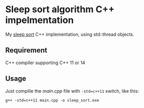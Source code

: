# Sleep sort algorithm C++ impelmentation

My [sleep sort](https://dev.to/sishaarrao/sleep-sort-where-theory-meets-sobering-reality-b3m) C++ implementation, using std::thread objects. 

## Requirement
C++ compiler supporting C++ 11 or 14

## Usage

Just complile the *main.cpp* file with `-std=c++11` switch, like this: 

`g++ -std=c++11 main.cpp -o sleep_sort.exe`
